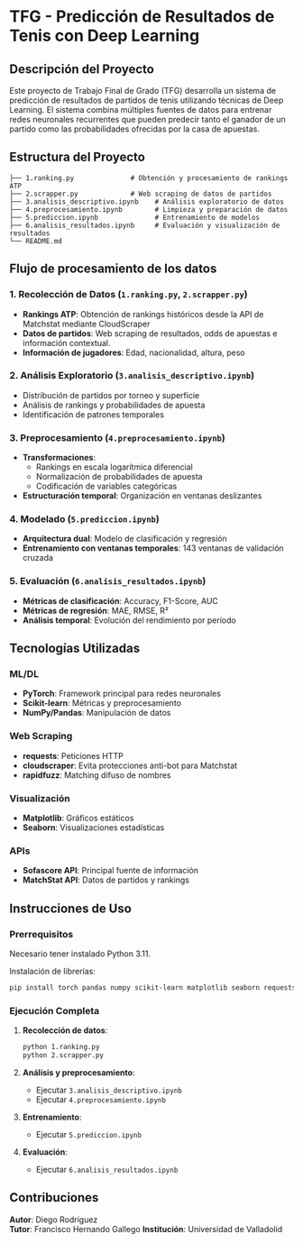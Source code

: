# TFG - Predicción de Resultados de Tenis con Deep Learning

## Descripción del Proyecto

Este proyecto de Trabajo Final de Grado (TFG) desarrolla un sistema de predicción de resultados de partidos de tenis utilizando técnicas de Deep Learning. El sistema combina múltiples fuentes de datos para entrenar redes neuronales recurrentes que pueden predecir tanto el ganador de un partido como las probabilidades ofrecidas por la casa de apuestas. 

## Estructura del Proyecto

```
├── 1.ranking.py              # Obtención y procesamiento de rankings ATP
├── 2.scrapper.py             # Web scraping de datos de partidos
├── 3.analisis_descriptivo.ipynb    # Análisis exploratorio de datos
├── 4.preprocesamiento.ipynb        # Limpieza y preparación de datos
├── 5.prediccion.ipynb              # Entrenamiento de modelos
├── 6.analisis_resultados.ipynb     # Evaluación y visualización de resultados
└── README.md                       
```

## Flujo de procesamiento de los datos

### 1. Recolección de Datos (`1.ranking.py`, `2.scrapper.py`)

- **Rankings ATP**: Obtención de rankings históricos desde la API de Matchstat mediante CloudScraper
- **Datos de partidos**: Web scraping de resultados, odds de apuestas e información contextual.
- **Información de jugadores**: Edad, nacionalidad, altura, peso

### 2. Análisis Exploratorio (`3.analisis_descriptivo.ipynb`)

- Distribución de partidos por torneo y superficie
- Análisis de rankings y probabilidades de apuesta
- Identificación de patrones temporales

### 3. Preprocesamiento (`4.preprocesamiento.ipynb`)

- **Transformaciones**: 
  - Rankings en escala logarítmica diferencial
  - Normalización de probabilidades de apuesta
  - Codificación de variables categóricas
- **Estructuración temporal**: Organización en ventanas deslizantes

### 4. Modelado (`5.prediccion.ipynb`)

- **Arquitectura dual**: Modelo de clasificación y regresión
- **Entrenamiento con ventanas temporales**: 143 ventanas de validación cruzada

### 5. Evaluación (`6.analisis_resultados.ipynb`)

- **Métricas de clasificación**: Accuracy, F1-Score, AUC
- **Métricas de regresión**: MAE, RMSE, R²
- **Análisis temporal**: Evolución del rendimiento por período

## Tecnologías Utilizadas

### ML/DL
- **PyTorch**: Framework principal para redes neuronales
- **Scikit-learn**: Métricas y preprocesamiento
- **NumPy/Pandas**: Manipulación de datos

### Web Scraping
- **requests**: Peticiones HTTP
- **cloudscraper**: Evita protecciones anti-bot para Matchstat
- **rapidfuzz**: Matching difuso de nombres

### Visualización
- **Matplotlib**: Gráficos estáticos
- **Seaborn**: Visualizaciones estadísticas

### APIs
- **Sofascore API**: Principal fuente de información
- **MatchStat API**: Datos de partidos y rankings

## Instrucciones de Uso

### Prerrequisitos
Necesario tener instalado Python 3.11.

Instalación de librerías:
```bash
pip install torch pandas numpy scikit-learn matplotlib seaborn requests cloudscraper rapidfuzz
```

### Ejecución Completa

1. **Recolección de datos**:
   ```bash
   python 1.ranking.py
   python 2.scrapper.py
   ```

2. **Análisis y preprocesamiento**:
   - Ejecutar `3.analisis_descriptivo.ipynb`
   - Ejecutar `4.preprocesamiento.ipynb`

3. **Entrenamiento**:
   - Ejecutar `5.prediccion.ipynb`

4. **Evaluación**:
   - Ejecutar `6.analisis_resultados.ipynb`

## Contribuciones

**Autor**: Diego Rodríguez  
**Tutor**: Francisco Hernando Gallego 
**Institución**: Universidad de Valladolid


